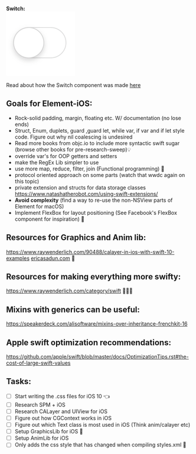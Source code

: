 **Switch:**  
<img width="186" alt="img" src="https://raw.githubusercontent.com/stylekit/img/master/switch8crop20fps.gif">  

Read about how the Switch component was made  [here](http://stylekit.org/blog/2017/01/24/Switch/)   

## Goals for Element-iOS:
- Rock-solid padding, margin, floating etc. W/ documentation (no lose ends)
- Struct, Enum, duplets, guard ,guard let, while var, if var and if let style code. Figure out why nil coalescing is undesired
- Read more books from objc.io to include more syntactic swift sugar (browse other books for pre-research-sweep)💡
- override var's for OOP getters and setters
- make the RegEx Lib simpler to use
- use more map, reduce, filter, join (Functional programming) 🤖
- protocol oriented approach on some parts (watch that wwdc again on this topic) 
- private extension and structs for data storage classes  https://www.natashatherobot.com/using-swift-extensions/
- **Avoid complexity** (find a way to re-use the non-NSView parts of Element for macOS)
- Implement FlexBox for layout positioning (See Facebook's FlexBox component for inspiration) 📐
 

## Resources for Graphics and Anim lib:
https://www.raywenderlich.com/90488/calayer-in-ios-with-swift-10-examples
[ericasadun.com](http://ericasadun.com/2016/01/26/xcode-7-3-beta-2-introduces-live-interactive-playgrounds/)  🔑

## Resources for making everything more swifty:
https://www.raywenderlich.com/category/swift 🔑🔑🔑

## Mixins with generics can be useful: 
https://speakerdeck.com/alisoftware/mixins-over-inheritance-frenchkit-16
 
## Apple swift optimization recommendations:
https://github.com/apple/swift/blob/master/docs/OptimizationTips.rst#the-cost-of-large-swift-values

## Tasks:
- [ ] Start writing the .css files for iOS 10 👈
- [ ] Research SPM + iOS
- [ ] Research CALayer and UIView for iOS
- [ ] Figure out how CGContext works in iOS
- [ ] Figure out which Text class is most used in iOS (Think anim/calayer etc)
- [ ] Setup GraphicsLib for iOS 🎨
- [ ] Setup AnimLib for iOS 
- [ ] Only adds the css style that has changed when compiling styles.xml 🔑
